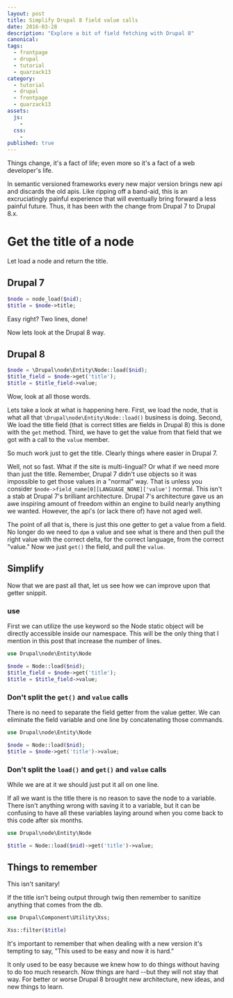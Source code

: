 ```yaml
---
layout: post
title: Simplify Drupal 8 field value calls
date: 2016-03-28
description: "Explore a bit of field fetching with Drupal 8"
canonical:
tags:
  - frontpage
  - drupal
  - tutorial
  - quarzack13
category:
  - tutorial
  - drupal
  - frontpage
  - quarzack13
assets:
  js:
    -
  css:
    -
published: true
---
```


Things change, it's a fact of life; even more so it's a fact of a web developer's life.

In semantic versioned frameworks every new major version brings new api and discards the old apis. Like ripping off a band-aid, this is an excruciatingly painful experience that will eventually bring forward a less painful future. Thus, it has been with the change from Drupal 7 to Drupal 8.x.

# Get the title of a node

Let load a node and return the title.

## Drupal 7

```php
$node = node_load($nid);
$title = $node->title;
```

Easy right? Two lines, done!

Now lets look at the Drupal 8 way.

## Drupal 8

```php
$node = \Drupal\node\Entity\Node::load($nid);
$title_field = $node->get('title');
$title = $title_field->value;
```

Wow, look at all those words.

Lets take a look at what is happening here. First, we load the node, that is what all that ```\Drupal\node\Entity\Node::load()``` business is doing. Second, We load the title field (that is correct titles are fields in Drupal 8) this is done with the ```get``` method. Third, we have to get the value from that field that we got with a call to the ```value``` member.

So much work just to get the title. Clearly things where easier in Drupal 7.

Well, not so fast. What if the site is multi-lingual? Or what if we need more than just the title. Remember, Drupal 7 didn't use objects so it was impossible to get those values in a "normal" way. That is unless you consider ```$node->field_name[0][LANGUAGE_NONE]['value']``` normal. This isn't a stab at Drupal 7's brilliant architecture. Drupal 7's architecture gave us an awe inspiring amount of freedom within an engine to build nearly anything we wanted. However, the api's (or lack there of) have not aged well.

The point of all that is, there is just this one getter to get a value from a field. No longer do we need to ```dpm``` a value and see what is there and then pull the right value with the correct delta, for the correct language, from the correct "value." Now we just ```get()``` the field, and pull the ```value```.

## Simplify

Now that we are past all that, let us see how we can improve upon that getter snippit.

### use

First we can utilize the use keyword so the Node static object will be directly accessible inside our namespace. This will be the only thing that I mention in this post that increase the number of lines.

```php
use Drupal\node\Entity\Node

$node = Node::load($nid);
$title_field = $node->get('title');
$title = $title_field->value;
```

### Don't split the ```get()``` and ```value``` calls

There is no need to separate the field getter from the value getter. We can eliminate the field variable and one line by concatenating those commands.

```php
use Drupal\node\Entity\Node

$node = Node::load($nid);
$title = $node->get('title')->value;
```

### Don't split the ```load()``` and ```get()``` and ```value``` calls

While we are at it we should just put it all on one line.

If all we want is the title there is no reason to save the node to a variable. There isn't anything wrong with saving it to a variable, but it can be confusing to have all these variables laying around when you come back to this code after six months.

```php
use Drupal\node\Entity\Node

$title = Node::load($nid)->get('title')->value;
```

## Things to remember

This isn't sanitary!

If the title isn't being output through twig then remember to sanitize anything that comes from the db.

```php
use Drupal\Component\Utility\Xss;

Xss::filter($title)
```

It's important to remember that when dealing with a new version it's tempting to say, "This used to be easy and now it is hard."

It only used to be easy because we knew how to do things without having to do too much research. Now things are hard --but they will not stay that way. For better or worse Drupal 8 brought new architecture, new ideas, and new things to learn.
